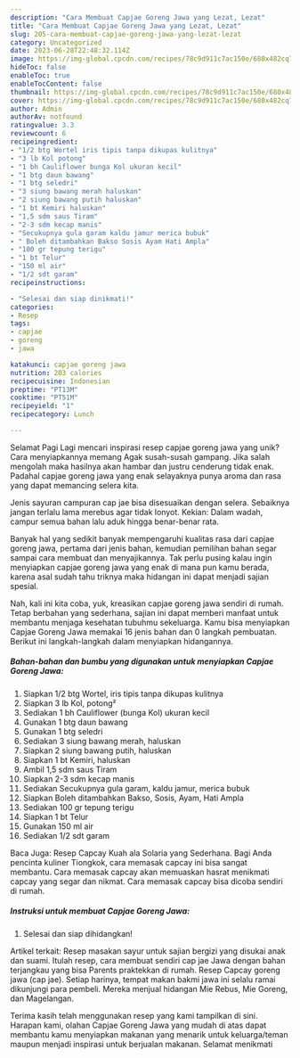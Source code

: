 ```yaml
---
description: "Cara Membuat Capjae Goreng Jawa yang Lezat, Lezat"
title: "Cara Membuat Capjae Goreng Jawa yang Lezat, Lezat"
slug: 205-cara-membuat-capjae-goreng-jawa-yang-lezat-lezat
category: Uncategorized
date: 2023-06-28T22:48:32.114Z
image: https://img-global.cpcdn.com/recipes/78c9d911c7ac150e/680x482cq70/capjae-goreng-jawa-foto-resep-utama.jpg
hideToc: false
enableToc: true
enableTocContent: false
thumbnail: https://img-global.cpcdn.com/recipes/78c9d911c7ac150e/680x482cq70/capjae-goreng-jawa-foto-resep-utama.jpg
cover: https://img-global.cpcdn.com/recipes/78c9d911c7ac150e/680x482cq70/capjae-goreng-jawa-foto-resep-utama.jpg
author: Admin
authorAv: notfound
ratingvalue: 3.3
reviewcount: 6
recipeingredient:
- "1/2 btg Wortel iris tipis tanpa dikupas kulitnya"
- "3 lb Kol potong"
- "1 bh Cauliflower bunga Kol ukuran kecil"
- "1 btg daun bawang"
- "1 btg seledri"
- "3 siung bawang merah haluskan"
- "2 siung bawang putih haluskan"
- "1 bt Kemiri haluskan"
- "1,5 sdm saus Tiram"
- "2-3 sdm kecap manis"
- "Secukupnya gula garam kaldu jamur merica bubuk"
- " Boleh ditambahkan Bakso Sosis Ayam Hati Ampla"
- "100 gr tepung terigu"
- "1 bt Telur"
- "150 ml air"
- "1/2 sdt garam"
recipeinstructions:

- "Selesai dan siap dinikmati!"
categories:
- Resep
tags:
- capjae
- goreng
- jawa

katakunci: capjae goreng jawa 
nutrition: 203 calories
recipecuisine: Indonesian
preptime: "PT13M"
cooktime: "PT51M"
recipeyield: "1"
recipecategory: Lunch

---
```



Selamat Pagi Lagi mencari inspirasi resep capjae goreng jawa yang unik? Cara menyiapkannya memang Agak susah-susah gampang. Jika salah mengolah maka hasilnya akan hambar dan justru cenderung tidak enak. Padahal capjae goreng jawa yang enak selayaknya punya aroma dan rasa yang dapat memancing selera kita.


Jenis sayuran campuran cap jae bisa disesuaikan dengan selera. Sebaiknya jangan terlalu lama merebus agar tidak lonyot. Kekian: Dalam wadah, campur semua bahan lalu aduk hingga benar-benar rata.

Banyak hal yang sedikit banyak mempengaruhi kualitas rasa dari capjae goreng jawa, pertama dari jenis bahan, kemudian pemilihan bahan segar sampai cara membuat dan menyajikannya. Tak perlu pusing kalau ingin menyiapkan capjae goreng jawa yang enak di mana pun kamu berada, karena asal sudah tahu triknya maka hidangan ini dapat menjadi sajian spesial.


Nah, kali ini kita coba, yuk, kreasikan capjae goreng jawa sendiri di rumah. Tetap berbahan yang sederhana, sajian ini dapat memberi manfaat untuk membantu menjaga kesehatan tubuhmu sekeluarga. Kamu bisa menyiapkan Capjae Goreng Jawa memakai 16 jenis bahan dan 0 langkah pembuatan. Berikut ini langkah-langkah dalam menyiapkan hidangannya.

<!--inarticleads1-->

##### Bahan-bahan dan bumbu yang digunakan untuk menyiapkan Capjae Goreng Jawa:

1. Siapkan 1/2 btg Wortel, iris tipis tanpa dikupas kulitnya
1. Siapkan 3 lb Kol, potong²
1. Sediakan 1 bh Cauliflower (bunga Kol) ukuran kecil
1. Gunakan 1 btg daun bawang
1. Gunakan 1 btg seledri
1. Sediakan 3 siung bawang merah, haluskan
1. Siapkan 2 siung bawang putih, haluskan
1. Siapkan 1 bt Kemiri, haluskan
1. Ambil 1,5 sdm saus Tiram
1. Siapkan 2-3 sdm kecap manis
1. Sediakan Secukupnya gula garam, kaldu jamur, merica bubuk
1. Siapkan  Boleh ditambahkan Bakso, Sosis, Ayam, Hati Ampla
1. Sediakan 100 gr tepung terigu
1. Siapkan 1 bt Telur
1. Gunakan 150 ml air
1. Sediakan 1/2 sdt garam


Baca Juga: Resep Capcay Kuah ala Solaria yang Sederhana. Bagi Anda pencinta kuliner Tiongkok, cara memasak capcay ini bisa sangat membantu. Cara memasak capcay akan memuaskan hasrat menikmati capcay yang segar dan nikmat. Cara memasak capcay bisa dicoba sendiri di rumah. 

<!--inarticleads2-->

##### Instruksi untuk membuat Capjae Goreng Jawa:


1. Selesai dan siap dihidangkan!

Artikel terkait: Resep masakan sayur untuk sajian bergizi yang disukai anak dan suami. Itulah resep, cara membuat sendiri cap jae Jawa dengan bahan terjangkau yang bisa Parents praktekkan di rumah. Resep Capcay goreng jawa (cap jae). Setiap harinya, tempat makan bakmi jawa ini selalu ramai dikunjungi para pembeli. Mereka menjual hidangan Mie Rebus, Mie Goreng, dan Magelangan. 

Terima kasih telah menggunakan resep yang kami tampilkan di sini. Harapan kami, olahan Capjae Goreng Jawa yang mudah di atas dapat membantu kamu menyiapkan makanan yang menarik untuk keluarga/teman maupun menjadi inspirasi untuk berjualan makanan. Selamat menikmati
